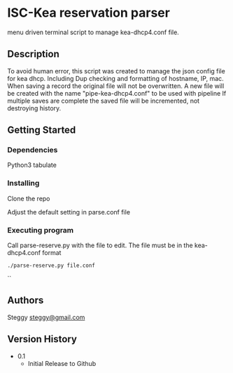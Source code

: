# ISC-Kea reservation parser

menu driven terminal script to manage kea-dhcp4.conf file.

## Description

To avoid human error, this script was created to manage the json config file for kea dhcp.
Including Dup checking and formatting of hostname, IP, mac.
When saving a record the original file will not be overwritten. A new file will be created with the name "pipe-kea-dhcp4.conf" to be used with pipeline
If multiple saves are complete the saved file will be incremented, not destroying history.  

## Getting Started

### Dependencies

Python3
tabulate

### Installing

Clone the repo

Adjust the default setting in parse.conf file


### Executing program

Call parse-reserve.py with the file to edit.
The file must be in the kea-dhcp4.conf format
```
./parse-reserve.py file.conf
```

``

## Authors

Steggy
steggy@gmail.com


## Version History

* 0.1
    * Initial Release to Github


